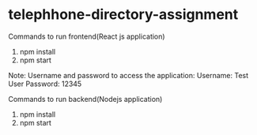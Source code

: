 # telephhone-directory-assignment

Commands to run frontend(React js application)
1. npm install
2. npm start

Note: Username and password to access the application:
Username: Test User
Password: 12345


Commands to run backend(Nodejs application)
1. npm install
2. npm start
